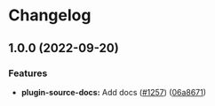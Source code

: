 # Changelog

## 1.0.0 (2022-09-20)


### Features

* **plugin-source-docs:** Add docs ([#1257](https://github.com/cloudquery/cloudquery/issues/1257)) ([06a8671](https://github.com/cloudquery/cloudquery/commit/06a86719f5bb8699c4926175a731412e43737d51))
